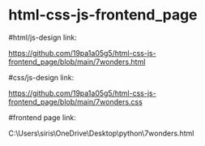 # html-css-js-frontend_page

#html/js-design link:

https://github.com/19pa1a05g5/html-css-js-frontend_page/blob/main/7wonders.html

#css/js-design link:

https://github.com/19pa1a05g5/html-css-js-frontend_page/blob/main/7wonders.css

#frontend page link:

C:\Users\siris\OneDrive\Desktop\python\7wonders.html



